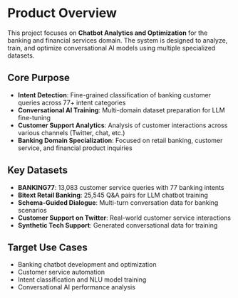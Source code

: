 # Product Overview

This project focuses on **Chatbot Analytics and Optimization** for the banking and financial services domain. The system is designed to analyze, train, and optimize conversational AI models using multiple specialized datasets.

## Core Purpose

- **Intent Detection**: Fine-grained classification of banking customer queries across 77+ intent categories
- **Conversational AI Training**: Multi-domain dataset preparation for LLM fine-tuning
- **Customer Support Analytics**: Analysis of customer interactions across various channels (Twitter, chat, etc.)
- **Banking Domain Specialization**: Focused on retail banking, customer service, and financial product inquiries

## Key Datasets

- **BANKING77**: 13,083 customer service queries with 77 banking intents
- **Bitext Retail Banking**: 25,545 Q&A pairs for LLM chatbot training
- **Schema-Guided Dialogue**: Multi-turn conversation data for banking scenarios
- **Customer Support on Twitter**: Real-world customer service interactions
- **Synthetic Tech Support**: Generated conversational data for training

## Target Use Cases

- Banking chatbot development and optimization
- Customer service automation
- Intent classification and NLU model training
- Conversational AI performance analysis
